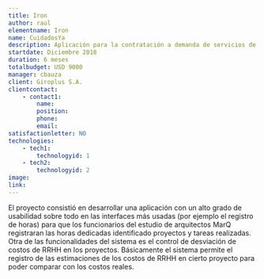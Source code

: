 ```yaml
---
title: Iron
author: raul
elementname: Iron
name: CuidadosYa
description: Aplicación para la contratación a demanda de servicios de cuidados durante internación.
startdate: Diciembre 2018
duration: 6 meses
totalbudget: USD 9000
manager: cbauza
client: Giroplus S.A.
clientcontact:
    - contact1:
        name:
        position:
        phone:
        email:
satisfactionletter: NO
technologies:
    - tech1:
        technologyid: 1
    - tech2:
        technologyid: 2
image:
link:
---
```

El proyecto consistió en desarrollar una aplicación con un alto grado de usabilidad sobre todo en las interfaces más 
usadas (por ejemplo el registro de horas) para que los funcionarios del estudio de arquitectos MarQ registraran las 
horas dedicadas identificado proyectos y tareas realizadas.
Otra de las funcionalidades del sistema es el control de desviación de costos de RRHH en los proyectos. 
Básicamente el sistema permite el registro de las estimaciones de los costos de RRHH en cierto proyecto para poder comparar con los costos reales.
